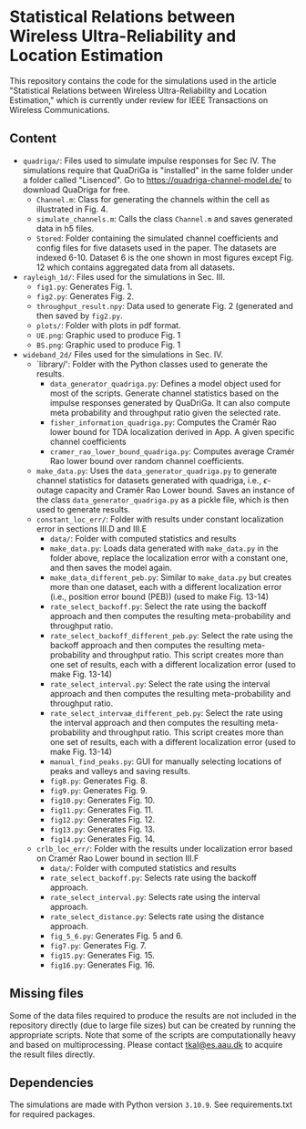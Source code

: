 # Statistical Relations between Wireless Ultra-Reliability and Location Estimation
This repository contains the code for the simulations used in the article "Statistical Relations between Wireless Ultra-Reliability and Location Estimation," which is currently under review for IEEE Transactions on Wireless Communications.

## Content
 - `quadriga/`: Files used to simulate impulse responses for Sec IV. The simulations require that QuaDriGa  is "installed" in the same folder under a folder called "Lisenced". Go to https://quadriga-channel-model.de/ to download QuaDriga for free.
   - `Channel.m`: Class for generating the channels within the cell as illustrated in Fig. 4.   
   - `simulate_channels.m`: Calls the class `Channel.m` and saves generated data in h5 files.
   - `Stored`: Folder containing the simulated channel coefficients and config files for five datasets used in the paper. The datasets are indexed 6-10. Dataset 6 is the one shown in most figures except Fig. 12 which contains aggregated data from all datasets.
 - `rayleigh_1d/`: Files used for the simulations in Sec. III.
   - `fig1.py`: Generates Fig. 1.
   - `fig2.py`: Generates Fig. 2.
   - `throughput_result.npy`: Data used to generate Fig. 2 (generated and then saved by `fig2.py`.
   - `plots/`: Folder with plots in pdf format.
   - `UE.png`: Graphic used to produce Fig. 1
   - `BS.png`: Graphic used to produce Fig. 1
 - `wideband_2d/` Files used for the simulations in Sec. IV.
   - `library/': Folder with the Python classes used to generate the results.
     - `data_generator_quadriga.py`: Defines a model object used for most of the scripts. Generate channel statistics based on the impulse responses generated by QuaDriGa. It can also compute meta probability and throughput ratio given the selected rate.
     - `fisher_information_quadriga.py`: Computes the Cramér Rao lower bound for TDA localization derived in App. A given specific channel coefficients
     - `cramer_rao_lower_bound_quadriga.py`: Computes average Cramér Rao lower bound over random channel coefficients.
   - `make_data.py`: Uses the `data_generator_quadriga.py` to generate channel statistics for datasets generated with quadriga, i.e., $\epsilon$-outage capacity and Cramér Rao Lower bound. Saves an instance of the class `data_generator_quadriga.py` as a pickle file, which is then used to generate results. 
   - `constant_loc_err/`: Folder with results under constant localization error in sections III.D and III.E
     - `data/`: Folder with computed statistics and results
     - `make_data.py`: Loads data generated with `make_data.py` in the folder above, replace the localization error with a constant one, and then saves the model again.
     - `make_data_different_peb.py`: Similar to `make_data.py` but creates more than one dataset, each with a different localization error (i.e., position error bound (PEB)) (used to make Fig. 13-14)
     - `rate_select_backoff.py`: Select the rate using the backoff approach and then computes the resulting meta-probability and throughput ratio. 
     - `rate_select_backoff_different_peb.py`: Select the rate using the backoff approach and then computes the resulting meta-probability and throughput ratio. This script creates more than one set of results, each with a different localization error  (used to make Fig. 13-14)
     - `rate_select_interval.py`: Select the rate using the interval approach and then computes the resulting meta-probability and throughput ratio. 
     - `rate_select_intervaæ_different_peb.py`: Select the rate using the interval approach and then computes the resulting meta-probability and throughput ratio. This script creates more than one set of results, each with a different localization error  (used to make Fig. 13-14)
     - `manual_find_peaks.py`: GUI for manually selecting locations of peaks and valleys and saving results.
     - `fig8.py`: Generates Fig. 8.
     - `fig9.py`: Generates Fig. 9.
     - `fig10.py`: Generates Fig. 10.
     - `fig11.py`: Generates Fig. 11.
     - `fig12.py`: Generates Fig. 12.
     - `fig13.py`: Generates Fig. 13.
     - `fig14.py`: Generates Fig. 14.
   - `crlb_loc_err/`: Folder with the results under localization error based on Cramér Rao Lower bound in section III.F
     - `data/`: Folder with computed statistics and results
     - `rate_select_backoff.py`: Selects rate using the backoff approach.
     - `rate_select_interval.py`: Selects rate using the interval approach.
     - `rate_select_distance.py`: Selects rate using the distance approach.
     - `fig_5_6.py`: Generates Fig. 5 and 6.
     - `fig7.py`: Generates Fig. 7.
     - `fig15.py`: Generates Fig. 15.
     - `fig16.py`: Generates Fig. 16.
    
## Missing files
Some of the data files required to produce the results are not included in the repository directly (due to large file sizes) but can be created by running the appropriate scripts. Note that some of the scripts are computationally heavy and based on multiprocessing. Please contact <tkal@es.aau.dk> to acquire the result files directly. 
       
## Dependencies
The simulations are made with Python version `3.10.9`. See requirements.txt for required packages. 
